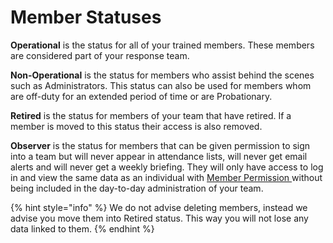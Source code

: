 # Member Statuses

**Operational** is the status for all of your trained members. These members are considered part of your response team.

**Non-Operational** is the status for members who assist behind the scenes such as Administrators.  This status can also be used for members whom are off-duty for an extended period of time or are Probationary.

**Retired** is the status for members of your team that have retired. If a member is moved to this status their access is also removed.

**Observer** is the status for members that can be given permission to sign into a team but will never appear in attendance lists, will never get email alerts and will never get a weekly briefing.  They will only have access to log in and view the same data as an individual with [Member Permission ](../../../user-access/permissions.md)without being included in the day-to-day administration of your team.

{% hint style="info" %}
We do not advise deleting members, instead we advise you move them into Retired status. This way you will not lose any data linked to them.
{% endhint %}
